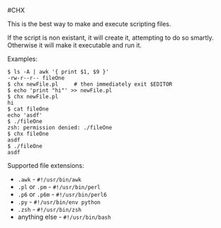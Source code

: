 #CHX

This is the best way to make and execute scripting files.

If the script is non existant, it will create it, attempting to do so smartly. Otherwise it will make it executable and run it.

Examples:

	$ ls -A | awk '{ print $1, $9 }'
	-rw-r--r-- fileOne
	$ chx newFile.pl     # then immediately exit $EDITOR
	$ echo 'print "hi"' >> newFile.pl
	$ chx newFile.pl
	hi
	$ cat fileOne
	echo 'asdf'
	$ ./fileOne
	zsh: permission denied: ./fileOne
	$ chx fileOne
	asdf
	$ ./fileOne
	asdf

Supported file extensions:
* `.awk` - `#!/usr/bin/awk`
* `.pl` or `.pm` - `#!/usr/bin/perl`
* `.p6` or `.p6m` - `#!/usr/bin/perl6`
* `.py` - `#!/usr/bin/env python`
* `.zsh` - `#!/usr/bin/zsh`
* anything else - `#!/usr/bin/bash`
